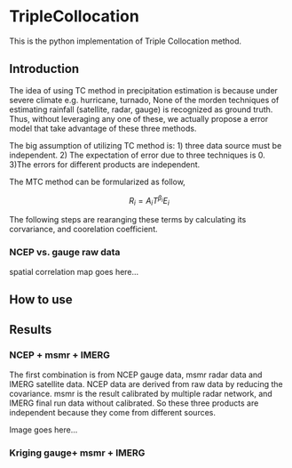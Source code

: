 # TripleCollocation

This is the python implementation of Triple Collocation method.

## Introduction
The idea of using TC method in precipitation estimation is because under severe climate e.g. hurricane, turnado, None of the morden techniques of estimating rainfall (satellite, radar, gauge) is recognized as ground truth. Thus, without leveraging any one of these, we actually propose a error model that take advantage of these three methods.

The big assumption of utilizing TC method is: 1) three data source must be independent. 2) The expectation of error due to three techniques is 0. 3)The errors for different products are independent.

The MTC method can be formularized as follow,

$$R_i=A_iT^{\beta_i}E_i$$

The following steps are rearanging these terms by calculating its corvariance, and coorelation coefficient.

### NCEP vs. gauge raw data

spatial correlation map goes here...

## How to use

## Results

### NCEP + msmr + IMERG

The first combination is from NCEP gauge data, msmr radar data and IMERG satellite data. NCEP data are derived from raw data by reducing the covariance. msmr is the result calibrated by multiple radar network, and IMERG final run data without calibrated. So these three products are independent because they come from different sources. 

Image goes here...

### Kriging gauge+ msmr + IMERG

